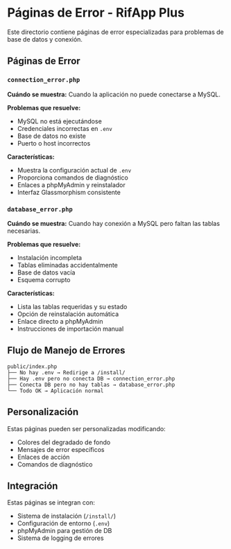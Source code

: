 # Páginas de Error - RifApp Plus

Este directorio contiene páginas de error especializadas para problemas de base de datos y conexión.

## Páginas de Error

### `connection_error.php`
**Cuándo se muestra:** Cuando la aplicación no puede conectarse a MySQL.

**Problemas que resuelve:**
- MySQL no está ejecutándose
- Credenciales incorrectas en `.env`
- Base de datos no existe
- Puerto o host incorrectos

**Características:**
- Muestra la configuración actual de `.env`
- Proporciona comandos de diagnóstico
- Enlaces a phpMyAdmin y reinstalador
- Interfaz Glassmorphism consistente

### `database_error.php`
**Cuándo se muestra:** Cuando hay conexión a MySQL pero faltan las tablas necesarias.

**Problemas que resuelve:**
- Instalación incompleta
- Tablas eliminadas accidentalmente
- Base de datos vacía
- Esquema corrupto

**Características:**
- Lista las tablas requeridas y su estado
- Opción de reinstalación automática
- Enlace directo a phpMyAdmin
- Instrucciones de importación manual

## Flujo de Manejo de Errores

```
public/index.php
├── No hay .env → Redirige a /install/
├── Hay .env pero no conecta DB → connection_error.php
├── Conecta DB pero no hay tablas → database_error.php
└── Todo OK → Aplicación normal
```

## Personalización

Estas páginas pueden ser personalizadas modificando:
- Colores del degradado de fondo
- Mensajes de error específicos
- Enlaces de acción
- Comandos de diagnóstico

## Integración

Estas páginas se integran con:
- Sistema de instalación (`/install/`)
- Configuración de entorno (`.env`)
- phpMyAdmin para gestión de DB
- Sistema de logging de errores
